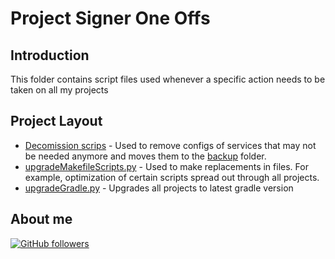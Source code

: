 # Project Signer One Offs

## Introduction

This folder contains script files used whenever a specific action needs to be taken on all my projects

## Project Layout

-   [Decomission scrips](./decom) - Used to remove configs of services that may not be needed anymore and moves them to the [backup](../backup) folder.
-   [upgradeMakefileScripts.py](upgradeMakefileScripts.py) - Used to make replacements in files. For example, optimization of certain scripts spread out through all projects.
-   [upgradeGradle.py](upgradeGradle.py) - Upgrades all projects to latest gradle version

## About me

[![GitHub followers](https://img.shields.io/github/followers/jesperancinha.svg?label=Jesperancinha&style=for-the-badge&logo=github&color=grey "GitHub")](https://github.com/jesperancinha)

